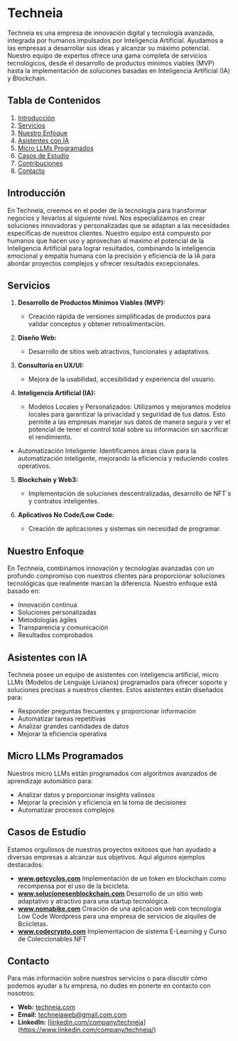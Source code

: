 # Techneia

Techneia es una empresa de innovación digital y tecnología avanzada, integrada por humanos impulsados por Inteligencia Artificial. Ayudamos a las empresas a desarrollar sus ideas y alcanzar su máximo potencial. Nuestro equipo de expertos ofrece una gama completa de servicios tecnológicos, desde el desarrollo de productos mínimos viables (MVP) hasta la implementación de soluciones basadas en Inteligencia Artificial (IA) y Blockchain.

## Tabla de Contenidos

1. [Introducción](#introducción)
2. [Servicios](#servicios)
3. [Nuestro Enfoque](#nuestro-enfoque)
4. [Asistentes con IA](#asistentes-con-ia)
5. [Micro LLMs Programados](#micro-llms-programados)
6. [Casos de Estudio](#casos-de-estudio)
7. [Contribuciones](#contribuciones)
8. [Contacto](#contacto)

## Introducción

En Techneia, creemos en el poder de la tecnología para transformar negocios y llevarlos al siguiente nivel. Nos especializamos en crear soluciones innovadoras y personalizadas que se adaptan a las necesidades específicas de nuestros clientes. Nuestro equipo está compuesto por humanos que hacen uso y aprovechan al maximo el potencial de la Inteligencia Artificial para lograr resultados, combinando la inteligencia emocional y empatía humana con la precisión y eficiencia de la IA para abordar proyectos complejos y ofrecer resultados excepcionales.

## Servicios

1. **Desarrollo de Productos Mínimos Viables (MVP):**
   - Creación rápida de versiones simplificadas de productos para validar conceptos y obtener retroalimentación.

2. **Diseño Web:**
   - Desarrollo de sitios web atractivos, funcionales y adaptativos.

3. **Consultoría en UX/UI:**
   - Mejora de la usabilidad, accesibilidad y experiencia del usuario.

4. **Inteligencia Artificial (IA):**
   - Modelos Locales y Personalizados: Utilizamos y mejoramos modelos locales para garantizar la privacidad y seguridad de tus datos. Esto permite a las empresas manejar sus datos de manera segura y ver el potencial de tener el control total sobre su información sin sacrificar el rendimiento.

  - Automatización Inteligente: Identificamos áreas clave para la automatización inteligente, mejorando la eficiencia y reduciendo costes operativos.

5. **Blockchain y Web3:**
   - Implementación de soluciones descentralizadas, desarrollo de NFT´s y contratos inteligentes.

6. **Aplicativos No Code/Low Code:**
   - Creación de aplicaciones y sistemas sin necesidad de programar.

## Nuestro Enfoque

En Techneia, combinamos innovación y tecnologías avanzadas con un profundo compromiso con nuestros clientes para proporcionar soluciones tecnológicas que realmente marcan la diferencia. Nuestro enfoque está basado en:

- Innovación continua
- Soluciones personalizadas
- Metodologías ágiles
- Transparencia y comunicación
- Resultados comprobados

## Asistentes con IA

Techneia posee un equipo de asistentes con inteligencia artificial, micro LLMs (Modelos de Lenguaje Livianos) programados para ofrecer soporte y soluciones precisas a nuestros clientes. Estos asistentes están diseñados para:

- Responder preguntas frecuentes y proporcionar información
- Automatizar tareas repetitivas
- Analizar grandes cantidades de datos
- Mejorar la eficiencia operativa

## Micro LLMs Programados

Nuestros micro LLMs están programados con algoritmos avanzados de aprendizaje automático para:

- Analizar datos y proporcionar insights valiosos
- Mejorar la precisión y eficiencia en la toma de decisiones
- Automatizar procesos complejos

## Casos de Estudio

Estamos orgullosos de nuestros proyectos exitosos que han ayudado a diversas empresas a alcanzar sus objetivos. Aquí algunos ejemplos destacados:

- **www.getcyclos.com** Implementación de un token en blockchain como recompensa por el uso de la bicicleta.
- **www.solucionesenblockchain.com** Desarrollo de un sitio web adaptativo y atractivo para una startup tecnológica.
- **www.nomabike.com** Creación de una aplicacion web con tecnología Low Code Wordpress para una empresa de servicios de alquiles de Bciicletas.
- **www.codecrypto.com** Implementacion de sistema E-Learning y Curso de Coleccionables NFT

## Contacto

Para más información sobre nuestros servicios o para discutir cómo podemos ayudar a tu empresa, no dudes en ponerte en contacto con nosotros:

- **Web:** [techneia.com](https://www.techneia.com)
- **Email:** techneiaweb@gmail.com.com
- **LinkedIn:** [[linkedin.com/company/techneia](https://www.linkedin.com/company/techneia)](https://www.linkedin.com/company/techneia/)
